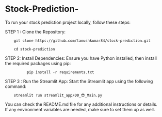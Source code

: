 # Stock-Prediction-

To run your stock prediction project locally, follow these steps:

STEP 1 : Clone the Repository:

        git clone https://github.com/tanushkumar84/stock-prediction.git

        cd stock-prediction
STEP 2: Install Dependencies:
          Ensure you have Python installed, then install the required packages using pip:
          
              pip install -r requirements.txt

STEP 3 : 
        Run the Streamlit App:
        Start the Streamlit app using the following command:
        
        streamlit run streamlit_app/00_😎_Main.py

You can check the README.md file for any additional instructions or details. If any environment variables are needed, make sure to set them up as well.
